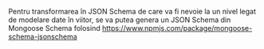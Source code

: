 Pentru transformarea în JSON Schema de care va fi nevoie la un nivel legat de modelare date în viitor, se va putea genera un JSON Schema din Mongoose Schema folosind https://www.npmjs.com/package/mongoose-schema-jsonschema